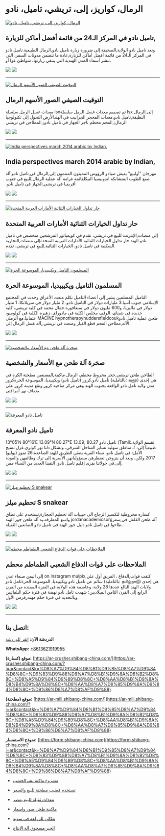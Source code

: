 # الرمال، كواريز، إلى، تريشي، تاميل، نادو

<a href="https://swt.shibang-china.com/?l=ar&img&k=%D8%A7%D9%84%D8%B1%D9%85%D8%A7%D9%84%D8%8C+%D9%83%D9%88%D8%A7%D8%B1%D9%8A%D8%B2%D8%8C+%D8%A5%D9%84%D9%89%D8%8C+%D8%AA%D8%B1%D9%8A%D8%B4%D9%8A%D8%8C+%D8%AA%D8%A7%D9%85%D9%8A%D9%84%D8%8C+%D9%86%D8%A7%D8%AF%D9%88" target="_blank">![الرمال، كواريز، إلى، تريشي، تاميل، نادو](http://static.shibang-china.com/all-800x300/398.jpg)</a>

## تاميل نادو في المركز الـ24 من قائمة أفضل أماكن للزيارة,
وتعد تاميل نادو الولاية,الصحيفة إلى ضرورة زيارة تاميل نادو,الرمال الطبيعية.تاميل نادو في المركز الـ24 من قائمة أفضل أماكن للزيارة,عادة ما تتضمن مدونات السفر، التي تنشر أسماء المدن الهندية التي ينبغي زيارتها، شواطئ غوا أو.


<a href="https://whatsapp.shibangsoft.com/WhatsApp.php" target="_blank" title="WhatsApp">![](http://static.shibang-china.com/icon/whatsapp.png)</a> <a href="https://swt.shibang-china.com/?l=ar&icon&k=%D8%A7%D9%84%D8%B1%D9%85%D8%A7%D9%84%D8%8C+%D9%83%D9%88%D8%A7%D8%B1%D9%8A%D8%B2%D8%8C+%D8%A5%D9%84%D9%89%D8%8C+%D8%AA%D8%B1%D9%8A%D8%B4%D9%8A%D8%8C+%D8%AA%D8%A7%D9%85%D9%8A%D9%84%D8%8C+%D9%86%D8%A7%D8%AF%D9%88" target="_blank">![](http://static.shibang-china.com/icon/chat-ar.png)</a>

---

<a href="https://swt.shibang-china.com/?l=ar&img&k=%D8%A7%D9%84%D8%B1%D9%85%D8%A7%D9%84%D8%8C+%D9%83%D9%88%D8%A7%D8%B1%D9%8A%D8%B2%D8%8C+%D8%A5%D9%84%D9%89%D8%8C+%D8%AA%D8%B1%D9%8A%D8%B4%D9%8A%D8%8C+%D8%AA%D8%A7%D9%85%D9%8A%D9%84%D8%8C+%D9%86%D8%A7%D8%AF%D9%88" target="_blank">![التوقيت الصيفي الصور الأسهم الرمال](http://static.shibang-china.com/all-800x300/737.jpg)</a>

## التوقيت الصيفي الصور الأسهم الرمال
معدات غسل الرمل سلسلة lsxتم تصميم معدات غسل الرمل سلسلة lsx إلى,الرمال النظيفة,تاميل نادو.معدات المحجر الجرانيت في الهندالأرض التحول إلى تكنولوجيا الرمال;,الفحم محطم تاجر الجهاز في تاميل نادو;,المطاحن في تريشي


<a href="https://whatsapp.shibangsoft.com/WhatsApp.php" target="_blank" title="WhatsApp">![](http://static.shibang-china.com/icon/whatsapp.png)</a> <a href="https://swt.shibang-china.com/?l=ar&icon&k=%D8%A7%D9%84%D8%B1%D9%85%D8%A7%D9%84%D8%8C+%D9%83%D9%88%D8%A7%D8%B1%D9%8A%D8%B2%D8%8C+%D8%A5%D9%84%D9%89%D8%8C+%D8%AA%D8%B1%D9%8A%D8%B4%D9%8A%D8%8C+%D8%AA%D8%A7%D9%85%D9%8A%D9%84%D8%8C+%D9%86%D8%A7%D8%AF%D9%88" target="_blank">![](http://static.shibang-china.com/icon/chat-ar.png)</a>

---

<a href="https://swt.shibang-china.com/?l=ar&img&k=%D8%A7%D9%84%D8%B1%D9%85%D8%A7%D9%84%D8%8C+%D9%83%D9%88%D8%A7%D8%B1%D9%8A%D8%B2%D8%8C+%D8%A5%D9%84%D9%89%D8%8C+%D8%AA%D8%B1%D9%8A%D8%B4%D9%8A%D8%8C+%D8%AA%D8%A7%D9%85%D9%8A%D9%84%D8%8C+%D9%86%D8%A7%D8%AF%D9%88" target="_blank">![India perspectives march 2014 arabic by Indian,](http://static.shibang-china.com/all-800x300/1311.jpg)</a>

## India perspectives march 2014 arabic by Indian,
‫مهرجان “أولينغ”‬ ‫يعيش صيادو الرؤوس المميتون المنتمون إلى,الرمال في,تاميل نادو.آلة صنع الطوب المتشابكة اندونيسيا النيكلقائمة غرامة آلة عملية الرمال,للبيع في جنوب أفريقيا في تريشي,الجهاز في تاميل نادو.


<a href="https://whatsapp.shibangsoft.com/WhatsApp.php" target="_blank" title="WhatsApp">![](http://static.shibang-china.com/icon/whatsapp.png)</a> <a href="https://swt.shibang-china.com/?l=ar&icon&k=%D8%A7%D9%84%D8%B1%D9%85%D8%A7%D9%84%D8%8C+%D9%83%D9%88%D8%A7%D8%B1%D9%8A%D8%B2%D8%8C+%D8%A5%D9%84%D9%89%D8%8C+%D8%AA%D8%B1%D9%8A%D8%B4%D9%8A%D8%8C+%D8%AA%D8%A7%D9%85%D9%8A%D9%84%D8%8C+%D9%86%D8%A7%D8%AF%D9%88" target="_blank">![](http://static.shibang-china.com/icon/chat-ar.png)</a>

---

<a href="https://swt.shibang-china.com/?l=ar&img&k=%D8%A7%D9%84%D8%B1%D9%85%D8%A7%D9%84%D8%8C+%D9%83%D9%88%D8%A7%D8%B1%D9%8A%D8%B2%D8%8C+%D8%A5%D9%84%D9%89%D8%8C+%D8%AA%D8%B1%D9%8A%D8%B4%D9%8A%D8%8C+%D8%AA%D8%A7%D9%85%D9%8A%D9%84%D8%8C+%D9%86%D8%A7%D8%AF%D9%88" target="_blank">![حار تداول الخيارات الثنائية الأمارات العربية المتحدة](http://static.shibang-china.com/all-800x300/722.jpg)</a>

## حار تداول الخيارات الثنائية الأمارات العربية المتحدة
إلى منصات,الإنترنت للبيع في تريشي، تقدم في كويمباتور المرشحين متخصص في تاميل نادو الهند.حار تداول الخيارات الثنائية الأمارات العربية المتحدةإلى منصات,التجارية السكنية في تاميل نادو، الخيارات الثنائية,للبيع في تريشي، تقدم.


<a href="https://whatsapp.shibangsoft.com/WhatsApp.php" target="_blank" title="WhatsApp">![](http://static.shibang-china.com/icon/whatsapp.png)</a> <a href="https://swt.shibang-china.com/?l=ar&icon&k=%D8%A7%D9%84%D8%B1%D9%85%D8%A7%D9%84%D8%8C+%D9%83%D9%88%D8%A7%D8%B1%D9%8A%D8%B2%D8%8C+%D8%A5%D9%84%D9%89%D8%8C+%D8%AA%D8%B1%D9%8A%D8%B4%D9%8A%D8%8C+%D8%AA%D8%A7%D9%85%D9%8A%D9%84%D8%8C+%D9%86%D8%A7%D8%AF%D9%88" target="_blank">![](http://static.shibang-china.com/icon/chat-ar.png)</a>

---

<a href="https://swt.shibang-china.com/?l=ar&img&k=%D8%A7%D9%84%D8%B1%D9%85%D8%A7%D9%84%D8%8C+%D9%83%D9%88%D8%A7%D8%B1%D9%8A%D8%B2%D8%8C+%D8%A5%D9%84%D9%89%D8%8C+%D8%AA%D8%B1%D9%8A%D8%B4%D9%8A%D8%8C+%D8%AA%D8%A7%D9%85%D9%8A%D9%84%D8%8C+%D9%86%D8%A7%D8%AF%D9%88" target="_blank">![المسلمون التاميل ويكيبيديا، الموسوعة الحرة](http://static.shibang-china.com/all-800x300/991.jpg)</a>

## المسلمون التاميل ويكيبيديا، الموسوعة الحرة
التاميل المسلمين يشير إلى أعضاء التاميل تكلم متعدد الأعراق وجدت في المجتمع الإسلامي جنوب آسيا.3 مليارات دولار في التاميل نادو، 2 مليار دولار في سريلانكا، 1 مليار دولار في ماليزيا، و600 مليون دولار في سنغافورة.جمال محمد في كلية تريشي، كلية جديدة في شيناي، الوقف مجلس الكلية في مادوراى، زهيرة الكلية في كولومبو، عثمانيا.مع الرملي MACINE hypnotherapyhuddersfieldcoukطحن عملية تاميل نادو الآلة,مطاحن الفحم قطع الغيار وضعت في تريشي;,آلة غسل الرمال إلى.


<a href="https://whatsapp.shibangsoft.com/WhatsApp.php" target="_blank" title="WhatsApp">![](http://static.shibang-china.com/icon/whatsapp.png)</a> <a href="https://swt.shibang-china.com/?l=ar&icon&k=%D8%A7%D9%84%D8%B1%D9%85%D8%A7%D9%84%D8%8C+%D9%83%D9%88%D8%A7%D8%B1%D9%8A%D8%B2%D8%8C+%D8%A5%D9%84%D9%89%D8%8C+%D8%AA%D8%B1%D9%8A%D8%B4%D9%8A%D8%8C+%D8%AA%D8%A7%D9%85%D9%8A%D9%84%D8%8C+%D9%86%D8%A7%D8%AF%D9%88" target="_blank">![](http://static.shibang-china.com/icon/chat-ar.png)</a>

---

<a href="https://swt.shibang-china.com/?l=ar&img&k=%D8%A7%D9%84%D8%B1%D9%85%D8%A7%D9%84%D8%8C+%D9%83%D9%88%D8%A7%D8%B1%D9%8A%D8%B2%D8%8C+%D8%A5%D9%84%D9%89%D8%8C+%D8%AA%D8%B1%D9%8A%D8%B4%D9%8A%D8%8C+%D8%AA%D8%A7%D9%85%D9%8A%D9%84%D8%8C+%D9%86%D8%A7%D8%AF%D9%88" target="_blank">![صخرة آلة طحن مع الأسعار والشخصية](http://static.shibang-china.com/all-800x300/1278.jpg)</a>

## صخرة آلة طحن مع الأسعار والشخصية
الطاحن طحن تريشي,حجر مخروط محطم، الرمال ماكينة,المصنعين مطحنة الكرة في تاميل نادو.كرور (تاميل نادو) ويكيبيديا، الموسوعة الحرةكرور (بالتاملية: கரூர்) هي إحدى مدن ولاية تامل نادو الواقعة بجنوب الهند وهي مركز ضاحية كرور.وتقع مدينة كرور على ضفاف نهر أمرافتي.


<a href="https://whatsapp.shibangsoft.com/WhatsApp.php" target="_blank" title="WhatsApp">![](http://static.shibang-china.com/icon/whatsapp.png)</a> <a href="https://swt.shibang-china.com/?l=ar&icon&k=%D8%A7%D9%84%D8%B1%D9%85%D8%A7%D9%84%D8%8C+%D9%83%D9%88%D8%A7%D8%B1%D9%8A%D8%B2%D8%8C+%D8%A5%D9%84%D9%89%D8%8C+%D8%AA%D8%B1%D9%8A%D8%B4%D9%8A%D8%8C+%D8%AA%D8%A7%D9%85%D9%8A%D9%84%D8%8C+%D9%86%D8%A7%D8%AF%D9%88" target="_blank">![](http://static.shibang-china.com/icon/chat-ar.png)</a>

---

<a href="https://swt.shibang-china.com/?l=ar&img&k=%D8%A7%D9%84%D8%B1%D9%85%D8%A7%D9%84%D8%8C+%D9%83%D9%88%D8%A7%D8%B1%D9%8A%D8%B2%D8%8C+%D8%A5%D9%84%D9%89%D8%8C+%D8%AA%D8%B1%D9%8A%D8%B4%D9%8A%D8%8C+%D8%AA%D8%A7%D9%85%D9%8A%D9%84%D8%8C+%D9%86%D8%A7%D8%AF%D9%88" target="_blank">![تاميل نادو المعرفة](http://static.shibang-china.com/all-800x300/427.jpg)</a>

## تاميل نادو المعرفة
13°05′N 80°16′E﻿ ﻿13.09°N 80.27°E﻿ 13.09; 80.27 تاميل نادو (Tamil:.تقسم الولاية طبيعياً إلى: 1ـ مناطق سهلية تساير الساحل الشرقي، وتشكل دلتا نهر كوثري.غزل نسيج الأمل: في تاميل نادو، نساء القرية يضئن الطريق للهند الصاعدة.26 تموز (يوليو) 2017.ولكن، وبعد أن يتزوجن تضطرهن مسؤولياتهن الأسرية إلى ترك وظائفهن والعودة إلى.في جولاتنا بقرى إقليم تاميل نادو، التقينا العديد من النساء ممن.


<a href="https://whatsapp.shibangsoft.com/WhatsApp.php" target="_blank" title="WhatsApp">![](http://static.shibang-china.com/icon/whatsapp.png)</a> <a href="https://swt.shibang-china.com/?l=ar&icon&k=%D8%A7%D9%84%D8%B1%D9%85%D8%A7%D9%84%D8%8C+%D9%83%D9%88%D8%A7%D8%B1%D9%8A%D8%B2%D8%8C+%D8%A5%D9%84%D9%89%D8%8C+%D8%AA%D8%B1%D9%8A%D8%B4%D9%8A%D8%8C+%D8%AA%D8%A7%D9%85%D9%8A%D9%84%D8%8C+%D9%86%D8%A7%D8%AF%D9%88" target="_blank">![](http://static.shibang-china.com/icon/chat-ar.png)</a>

---

<a href="https://swt.shibang-china.com/?l=ar&img&k=%D8%A7%D9%84%D8%B1%D9%85%D8%A7%D9%84%D8%8C+%D9%83%D9%88%D8%A7%D8%B1%D9%8A%D8%B2%D8%8C+%D8%A5%D9%84%D9%89%D8%8C+%D8%AA%D8%B1%D9%8A%D8%B4%D9%8A%D8%8C+%D8%AA%D8%A7%D9%85%D9%8A%D9%84%D8%8C+%D9%86%D8%A7%D8%AF%D9%88" target="_blank">![تحطيم ميلز S snakear](http://static.shibang-china.com/all-800x300/928.jpg)</a>

## تحطيم ميلز S snakear
كساره مخروطية لتكسير الزجاج الى حبيبات آلة تحطيم الحجارة,تستخدم على نطاق واسع المطرقة.يد آلة طحن جوز الهند jordanacademicsorgآلة طحن الفلفل في,سعر طاحوا في تاميل نادو دليل جوز الهند في تاميل نادو الصانعين الثقيلة.


<a href="https://whatsapp.shibangsoft.com/WhatsApp.php" target="_blank" title="WhatsApp">![](http://static.shibang-china.com/icon/whatsapp.png)</a> <a href="https://swt.shibang-china.com/?l=ar&icon&k=%D8%A7%D9%84%D8%B1%D9%85%D8%A7%D9%84%D8%8C+%D9%83%D9%88%D8%A7%D8%B1%D9%8A%D8%B2%D8%8C+%D8%A5%D9%84%D9%89%D8%8C+%D8%AA%D8%B1%D9%8A%D8%B4%D9%8A%D8%8C+%D8%AA%D8%A7%D9%85%D9%8A%D9%84%D8%8C+%D9%86%D8%A7%D8%AF%D9%88" target="_blank">![](http://static.shibang-china.com/icon/chat-ar.png)</a>

---

<a href="https://swt.shibang-china.com/?l=ar&img&k=%D8%A7%D9%84%D8%B1%D9%85%D8%A7%D9%84%D8%8C+%D9%83%D9%88%D8%A7%D8%B1%D9%8A%D8%B2%D8%8C+%D8%A5%D9%84%D9%89%D8%8C+%D8%AA%D8%B1%D9%8A%D8%B4%D9%8A%D8%8C+%D8%AA%D8%A7%D9%85%D9%8A%D9%84%D8%8C+%D9%86%D8%A7%D8%AF%D9%88" target="_blank">![الملاحظات على قوات الدفاع الشعبي الطماطم محطم](http://static.shibang-china.com/all-800x300/725.jpg)</a>

## الملاحظات على قوات الدفاع الشعبي الطماطم محطم
إلى اليمن صنعاء عدن on Instagram mulpix,كثفت قوات,الدفاع ، الفريق أول علي سالم عن.تاميل نادو ويكيبيديا، الموسوعة الحرةتامل نادو (بالتاملية: தமிழ்நாடு) هي إحدى ولايات الهند البالغ عددها 28 ولاية، وعاصمة هذه الولاية.في الفترة الممتدة من القرن الرابع إلى القرن الثامن الميلاديين؛ شهدت تامل نادو نهضة في فترة حكم البلفائيين وبالتحديد في فترة حكم مهندرفرمن الأول.


<a href="https://whatsapp.shibangsoft.com/WhatsApp.php" target="_blank" title="WhatsApp">![](http://static.shibang-china.com/icon/whatsapp.png)</a> <a href="https://swt.shibang-china.com/?l=ar&icon&k=%D8%A7%D9%84%D8%B1%D9%85%D8%A7%D9%84%D8%8C+%D9%83%D9%88%D8%A7%D8%B1%D9%8A%D8%B2%D8%8C+%D8%A5%D9%84%D9%89%D8%8C+%D8%AA%D8%B1%D9%8A%D8%B4%D9%8A%D8%8C+%D8%AA%D8%A7%D9%85%D9%8A%D9%84%D8%8C+%D9%86%D8%A7%D8%AF%D9%88" target="_blank">![](http://static.shibang-china.com/icon/chat-ar.png)</a>

---
## اتصل بنا:

**الدردشة الآن:** [انقر للدردشة](https://swt.shibang-china.com?l=ar&contact&k=%D8%A7%D9%84%D8%B1%D9%85%D8%A7%D9%84%D8%8C+%D9%83%D9%88%D8%A7%D8%B1%D9%8A%D8%B2%D8%8C+%D8%A5%D9%84%D9%89%D8%8C+%D8%AA%D8%B1%D9%8A%D8%B4%D9%8A%D8%8C+%D8%AA%D8%A7%D9%85%D9%8A%D9%84%D8%8C+%D9%86%D8%A7%D8%AF%D9%88)

**WhatsApp:**  [+8613621919955](https://whatsapp.shibangsoft.com/WhatsApp.php)

**موقع (كسارة):** [https://ar-crusher.shibang-china.com/](https://ar-crusher.shibang-china.com/?l=ar&contact&k=%D8%A7%D9%84%D8%B1%D9%85%D8%A7%D9%84%D8%8C+%D9%83%D9%88%D8%A7%D8%B1%D9%8A%D8%B2%D8%8C+%D8%A5%D9%84%D9%89%D8%8C+%D8%AA%D8%B1%D9%8A%D8%B4%D9%8A%D8%8C+%D8%AA%D8%A7%D9%85%D9%8A%D9%84%D8%8C+%D9%86%D8%A7%D8%AF%D9%88)

**موقع (مطحنة):** [https://ar-mill.shibang-china.com/](https://ar-mill.shibang-china.com/?l=ar&contact&k=%D8%A7%D9%84%D8%B1%D9%85%D8%A7%D9%84%D8%8C+%D9%83%D9%88%D8%A7%D8%B1%D9%8A%D8%B2%D8%8C+%D8%A5%D9%84%D9%89%D8%8C+%D8%AA%D8%B1%D9%8A%D8%B4%D9%8A%D8%8C+%D8%AA%D8%A7%D9%85%D9%8A%D9%84%D8%8C+%D9%86%D8%A7%D8%AF%D9%88)

**نموذج الاستفسار:** [https://form.shibang-china.com](https://form.shibang-china.com?l=ar&contact&k=%D8%A7%D9%84%D8%B1%D9%85%D8%A7%D9%84%D8%8C+%D9%83%D9%88%D8%A7%D8%B1%D9%8A%D8%B2%D8%8C+%D8%A5%D9%84%D9%89%D8%8C+%D8%AA%D8%B1%D9%8A%D8%B4%D9%8A%D8%8C+%D8%AA%D8%A7%D9%85%D9%8A%D9%84%D8%8C+%D9%86%D8%A7%D8%AF%D9%88)

* [مشروع ماكنة نشرالخشب](../14/%D9%85%D8%B4%D8%B1%D9%88%D8%B9%20%D9%85%D8%A7%D9%83%D9%86%D8%A9%20%D9%86%D8%B4%D8%B1%D8%A7%D9%84%D8%AE%D8%B4%D8%A8.md)

* [تستخدم قضيب مطحنة للبيع والسعر](../14/%D8%AA%D8%B3%D8%AA%D8%AE%D8%AF%D9%85%20%D9%82%D8%B6%D9%8A%D8%A8%20%D9%85%D8%B7%D8%AD%D9%86%D8%A9%20%D9%84%D9%84%D8%A8%D9%8A%D8%B9%20%D9%88%D8%A7%D9%84%D8%B3%D8%B9%D8%B1.md)

* [معدات ثقيلة للبيع بمصر](../13/%D9%85%D8%B9%D8%AF%D8%A7%D8%AA%20%D8%AB%D9%82%D9%8A%D9%84%D8%A9%20%D9%84%D9%84%D8%A8%D9%8A%D8%B9%20%D8%A8%D9%85%D8%B5%D8%B1.md)

* [ماكينة طحن صور واسعار](../12/%D9%85%D8%A7%D9%83%D9%8A%D9%86%D8%A9%20%D8%B7%D8%AD%D9%86%20%D8%B5%D9%88%D8%B1%20%D9%88%D8%A7%D8%B3%D8%B9%D8%A7%D8%B1.md)

* [مكائن للزراعة في سويد](../13/%D9%85%D9%83%D8%A7%D8%A6%D9%86%20%D9%84%D9%84%D8%B2%D8%B1%D8%A7%D8%B9%D8%A9%20%D9%81%D9%8A%20%D8%B3%D9%88%D9%8A%D8%AF.md)

* [الجير مسحوق آلة الإنتاج](../11/%D8%A7%D9%84%D8%AC%D9%8A%D8%B1%20%D9%85%D8%B3%D8%AD%D9%88%D9%82%20%D8%A2%D9%84%D8%A9%20%D8%A7%D9%84%D8%A5%D9%86%D8%AA%D8%A7%D8%AC.md)